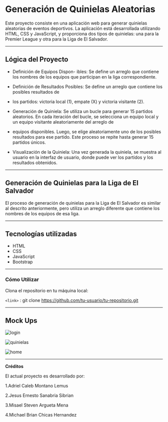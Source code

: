 #  Generación de Quinielas Aleatorias

 Este proyecto consiste en una aplicación web para generar quinielas aleatorias de eventos
 deportivos. La aplicación está desarrollada utilizando HTML, CSS y JavaScript, y proporciona dos
 tipos de quinielas: una para la Premier League y otra para la Liga de El Salvador.

------------


##  Lógica del Proyecto
- Definición de Equipos Dispon- ibles: Se define un arreglo que contiene los nombres de los 
equipos que participan en la liga correspondiente.

- Definición de Resultados Posibles: Se define un arreglo que contiene los posibles resultados de

-  los partidos: victoria local (1), empate (X) y victoria visitante (2).

- Generación de Quiniela: Se utiliza un bucle para generar 15 partidos aleatorios. En cada iteración  del bucle, se selecciona un equipo local y un equipo visitante aleatoriamente del arreglo de
-  equipos disponibles. Luego, se elige aleatoriamente uno de los posibles resultados para ese  partido. Este proceso se repite hasta generar 15 partidos únicos.

- Visualización de la Quiniela: Una vez generada la quiniela, se muestra al usuario en la interfaz de usuario, donde puede ver los partidos y los resultados obtenidos.

------------


## Generación de Quinielas para la Liga de El Salvador
El proceso de generación de quinielas para la Liga de El Salvador es similar al descrito anteriormente, pero utiliza un arreglo diferente que contiene los nombres de los equipos de esa liga.



------------
## Tecnologías utilizadas
- HTML
- CSS
- JavaScript
- Bootstrap

------------
###  Cómo Utilizar
 
Clona el repositorio en tu máquina local:



`<link>` : git clone https://github.com/tu-usuario/tu-repositorio.git


------------



## Mock Ups


![login](https://github.com/AdrielMontano/Proyecto-catedra-DAW/assets/143973482/81815c67-6dcb-4a6c-a092-5aa8c4db18ec)


![quinielas](https://github.com/AdrielMontano/Proyecto-catedra-DAW/assets/143973482/86822081-31c8-487b-98b3-7048f2b1c360)

![home](https://github.com/AdrielMontano/Proyecto-catedra-DAW/assets/143973482/d759073f-177c-410e-9b1c-de4f41bb7094)



------------

**Créditos**

El actual proyecto es desarrollado por:

1.Adriel Caleb Montano Lemus

2.Jesus Ernesto Sanabria Sibrian

3.Misael Steven Argueta Mena

4.Michael Brian Chicas Hernandez







